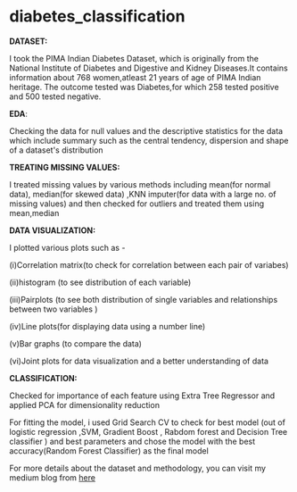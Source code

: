 # **diabetes_classification**

**DATASET:**

I took the PIMA Indian Diabetes Dataset, which is originally from the National Institute of Diabetes and Digestive and Kidney Diseases.It contains information about 768 women,atleast 21 years of age of PIMA Indian heritage.
The outcome tested was Diabetes,for which 258 tested positive and 500 tested negative.

**EDA**:

Checking the data for null values and the descriptive statistics for the data which include summary such as the central tendency, dispersion and shape of a dataset's distribution

**TREATING MISSING VALUES:**

I treated missing values by various methods including mean(for normal data), median(for skewed data) ,KNN imputer(for data with a large no. of missing values) and then checked for outliers and treated them using mean,median

**DATA VISUALIZATION:**

I plotted various plots such as -

(i)Correlation matrix(to check for correlation between each pair of variabes)

(ii)histogram (to see distribution of each variable)

(iii)Pairplots (to see both distribution of single variables and relationships between two variables )

(iv)Line plots(for displaying data using a number line)

(v)Bar graphs (to compare the data)

(vi)Joint plots for data visualization and a better understanding of data

**CLASSIFICATION:**

Checked for importance of each feature using Extra Tree Regressor and applied PCA for dimensionality reduction 

For fitting the model, i used Grid Search CV to check for best model (out of logistic regression ,SVM, Gradient Boost , Rabdom forest and Decision Tree classifier ) and best parameters  and chose the model with the best accuracy(Random Forest Classifier) as the final model

For more details about the dataset and methodology, you can visit my medium blog from [here](https://medium.com/p/e4c649a666e9/edit)
